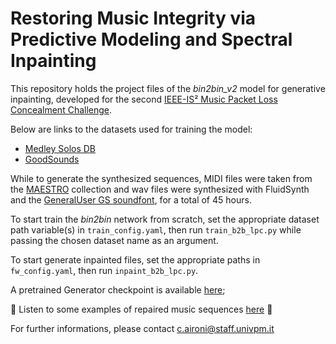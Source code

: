 # Restoring Music Integrity via Predictive Modeling and Spectral Inpainting

This repository holds the project files of the _bin2bin_v2_ model for generative inpainting, developed for the second [IEEE-IS² Music Packet Loss Concealment Challenge](https://internetofsounds2025.ieee-is2.org/workshops/3rd-ieee-international-workshop-networked-immersive-audio/music-packet-loss-concealment).

Below are links to the datasets used for training the model:
* [Medley Solos DB](https://zenodo.org/records/3464194)
* [GoodSounds](https://www.upf.edu/web/mtg/good-sounds)
  
While to generate the synthesized sequences, MIDI files were taken from the [MAESTRO](https://magenta.tensorflow.org/datasets/maestro#v300) collection and wav files were synthesized with FluidSynth and the [GeneralUser GS soundfont](https://schristiancollins.com/generaluser.php), for a total of 45 hours.

To start train the _bin2bin_ network from scratch, set the appropriate dataset path variable(s) in `train_config.yaml`, then run `train_b2b_lpc.py` while passing the chosen dataset name as an argument. 

To start generate inpainted files, set the appropriate paths in `fw_config.yaml`, then run `inpaint_b2b_lpc.py`.

A pretrained Generator checkpoint is available [here](https://mega.nz/file/XdYgWLoS#q9rfU4ZsTp5QfnpRuWyVdBfBAQMLXkMc0hpehZt_MJU);

:musical_note: Listen to some examples of repaired music sequences [here](https://aircarlo.github.io/bin2bin_LPC/) :musical_note:

For further informations, please contact c.aironi@staff.univpm.it
